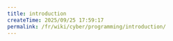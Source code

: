 ```yaml
---
title: introduction
createTime: 2025/09/25 17:59:17
permalink: /fr/wiki/cyber/programming/introduction/
---
```

